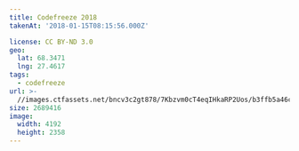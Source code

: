 ```yaml
---
title: Codefreeze 2018
takenAt: '2018-01-15T08:15:56.000Z'

license: CC BY-ND 3.0
geo:
  lat: 68.3471
  lng: 27.4617
tags:
  - codefreeze
url: >-
  //images.ctfassets.net/bncv3c2gt878/7Kbzvm0cT4eqIHkaRP2Uos/b3ffb5a46c5baa4047a851461b727e22/codefreeze-2018_38902753175_o
size: 2689416
image:
  width: 4192
  height: 2358
---
```

